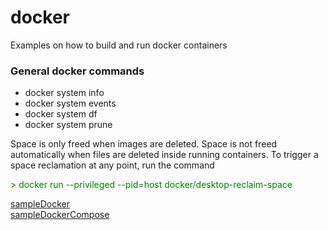 # docker

Examples on how to build and run docker containers

### General docker commands

- docker system info
- docker system events
- docker system df
- docker system prune

Space is only freed when images are deleted. Space is not freed automatically when files are deleted inside running containers. To trigger a space reclamation at any point, run the command

<font color=green>
 > docker run --privileged --pid=host docker/desktop-reclaim-space
</font>


[sampleDocker](sampleDocker/README.md)<br>
[sampleDockerCompose](sampleDockerCompose/README.md)
